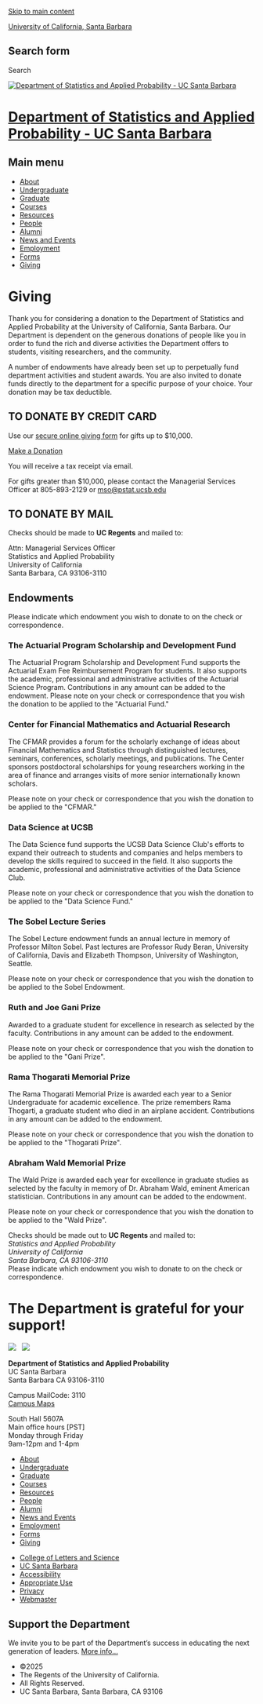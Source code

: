 [Skip to main content](#main-content)

[University of California, Santa Barbara](http://www.ucsb.edu)

## Search form

Search

[![Department of Statistics and Applied Probability - UC Santa Barbara](https://www.pstat.ucsb.edu/sites/default/themes/at_lsit/images/department/pstat-banner-navy.svg)](/)

# [Department of Statistics and Applied Probability - UC Santa Barbara](/ "Home page")

## Main menu

- [About](/about "About")
- [Undergraduate](/undergrad)
- [Graduate](/graduate)
- [Courses](/courses)
- [Resources](/resources "Resources")
- [People](/people)
- [Alumni](/alumni "Undergraduate Alumni")
- [News and Events](/news)
- [Employment](/about/employment "Employment")
- [Forms](/forms "Forms")
- [Giving](/giving "Giving")

# Giving

Thank you for considering a donation to the Department of Statistics and Applied Probability at the University of California, Santa Barbara. Our Department is dependent on the generous donations of people like you in order to fund the rich and diverse activities the Department offers to students, visiting researchers, and the community.

A number of endowments have already been set up to perpetually fund department activities and student awards. You are also invited to donate funds directly to the department for a specific purpose of your choice. Your donation may be tax deductible. 

## **TO DONATE BY CREDIT CARD**

Use our [secure online giving form](http://giving.ucsb.edu/Funds/Give?id=204) for gifts up to $10,000.

[Make a Donation](http://giving.ucsb.edu/Funds/Give?id=204)

You will receive a tax receipt via email.

For gifts greater than $10,000, please contact the Managerial Services Officer at 805-893-2129 or [mso@pstat.ucsb.edu](mailto:mso@pstat.ucsb.edu)

## **TO DONATE BY MAIL**

Checks should be made to **UC Regents** and mailed to:

Attn: Managerial Services Officer  
Statistics and Applied Probability  
University of California  
Santa Barbara, CA 93106-3110

## **Endowments**

Please indicate which endowment you wish to donate to on the check or correspondence.

### The Actuarial Program Scholarship and Development Fund

The Actuarial Program Scholarship and Development Fund supports the Actuarial Exam Fee Reimbursement Program for students. It also supports the academic, professional and administrative activities of the Actuarial Science Program. Contributions in any amount can be added to the endowment. Please note on your check or correspondence that you wish the donation to be applied to the "Actuarial Fund."

### Center for Financial Mathematics and Actuarial Research

The CFMAR provides a forum for the scholarly exchange of ideas about Financial Mathematics and Statistics through distinguished lectures, seminars, conferences, scholarly meetings, and publications. The Center sponsors postdoctoral scholarships for young researchers working in the area of finance and arranges visits of more senior internationally known scholars.

Please note on your check or correspondence that you wish the donation to be applied to the "CFMAR."

### Data Science at UCSB

The Data Science fund supports the UCSB Data Science Club's efforts to expand their outreach to students and companies and helps members to develop the skills required to succeed in the field. It also supports the academic, professional and administrative activities of the Data Science Club.

Please note on your check or correspondence that you wish the donation to be applied to the "Data Science Fund."

### The Sobel Lecture Series

The Sobel Lecture endowment funds an annual lecture in memory of Professor Milton Sobel. Past lectures are Professor Rudy Beran, University of California, Davis and Elizabeth Thompson, University of Washington, Seattle.

Please note on your check or correspondence that you wish the donation to be applied to the Sobel Endowment.

### Ruth and Joe Gani Prize

Awarded to a graduate student for excellence in research as selected by the faculty. Contributions in any amount can be added to the endowment.

Please note on your check or correspondence that you wish the donation to be applied to the "Gani Prize".

### Rama Thogarati Memorial Prize

The Rama Thogarati Memorial Prize is awarded each year to a Senior Undergraduate for academic excellence. The prize remembers Rama Thogarti, a graduate student who died in an airplane accident. Contributions in any amount can be added to the endowment.

Please note on your check or correspondence that you wish the donation to be applied to the "Thogarati Prize".

### Abraham Wald Memorial Prize

The Wald Prize is awarded each year for excellence in graduate studies as selected by the faculty in memory of Dr. Abraham Wald, eminent American statistician. Contributions in any amount can be added to the endowment.

Please note on your check or correspondence that you wish the donation to be applied to the "Wald Prize".

Checks should be made out to **UC Regents** and mailed to:  
*Statistics and Applied Probability*  
*University of California*  
*Santa Barbara, CA 93106-3110*  
Please indicate which endowment you wish to donate to on the check or correspondence.

# The Department is grateful for your support!

![](/sites/default/files/sitefiles/Photos/PSTAT%20Logo.png)   ![](/sites/default/files/sitefiles/Photos/pstat-banner-navy%20%281%29.png)

**Department of Statistics and Applied Probability**  
UC Santa Barbara  
Santa Barbara CA 93106-3110

Campus MailCode: 3110  
[Campus Maps](http://www.aw.id.ucsb.edu/maps/)

South Hall 5607A  
Main office hours \[PST]  
Monday through Friday  
9am-12pm and 1-4pm

- [About](/about "About")
- [Undergraduate](/undergrad)
- [Graduate](/graduate)
- [Courses](/courses)
- [Resources](/resources "Resources")
- [People](/people)
- [Alumni](/alumni "Undergraduate Alumni")
- [News and Events](/news)
- [Employment](/about/employment "Employment")
- [Forms](/forms "Forms")
- [Giving](/giving "Giving")

<!--THE END-->

- [College of Letters and Science](http://www.college.ucsb.edu "College of Letters and Science")
- [UC Santa Barbara](http://www.ucsb.edu "UC Santa Barbara")
- [Accessibility](/accessibility "Accessibility")
- [Appropriate Use](http://www.policy.ucsb.edu/terms_of_use/ "Appropriate Use")
- [Privacy](http://www.policy.ucsb.edu/privacy-notification/ "Privacy")
- [Webmaster](mailto:help@pstat.ucsb.edu "Webmaster")

## Support the Department

We invite you to be part of the Department’s success in educating the next generation of leaders. [More info...](/giving)

- ©2025
- The Regents of the University of California.
- All Rights Reserved.
- UC Santa Barbara, Santa Barbara, CA 93106
